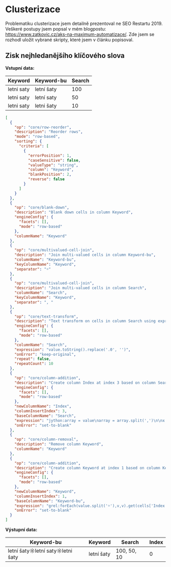 # Clusterizace

Problematiku clusterizace jsem detailně prezentoval ne SEO Restartu 2019. Veškeré postupy jsem popsal v mém blogpostu: https://www.zatkovic.cz/aks-na-maximum-automatizace/.
Zde jsem se rozhodl uložit vybrané skripty, které jsem v článku popisoval. 

## Zisk nejhledanějšího klíčového slova

**Vstupní data:**

| Keyword | Keyword-bu | Search |
|---------|------------|--------|
| letni saty | letní šaty | 100 |
| letni saty | letní saty | 50  |
| letni saty | letni šaty | 10  |

```JSON
[
  {
    "op": "core/row-reorder",
    "description": "Reorder rows",
    "mode": "row-based",
    "sorting": {
      "criteria": [
        {
          "errorPosition": 1,
          "caseSensitive": false,
          "valueType": "string",
          "column": "Keyword",
          "blankPosition": 2,
          "reverse": false
        }
      ]
    }
  },
  {
    "op": "core/blank-down",
    "description": "Blank down cells in column Keyword",
    "engineConfig": {
      "facets": [],
      "mode": "row-based"
    },
    "columnName": "Keyword"
  },
  {
    "op": "core/multivalued-cell-join",
    "description": "Join multi-valued cells in column Keyword-bu",
    "columnName": "Keyword-bu",
    "keyColumnName": "Keyword",
    "separator": "☼"
  },
  {
    "op": "core/multivalued-cell-join",
    "description": "Join multi-valued cells in column Search",
    "columnName": "Search",
    "keyColumnName": "Keyword",
    "separator": ", "
  },
  {
    "op": "core/text-transform",
    "description": "Text transform on cells in column Search using expression value.toString()",
    "engineConfig": {
      "facets": [],
      "mode": "row-based"
    },
    "columnName": "Search",
    "expression": "value.toString().replace('.0', '')",
    "onError": "keep-original",
    "repeat": false,
    "repeatCount": 10
  },
  {
    "op": "core/column-addition",
    "description": "Create column Index at index 3 based on column Search using expression jython:array = value\narray = array.split(',')\n\nx = 0\nmax = 0\nindex = 0\n\nwhile x < len(array):\n array[x] = int(array[x])\n if max < array[x]:\n  max = array[x]\n  index = array.index(max)\n x = x + 1\n\nreturn index",
    "engineConfig": {
      "facets": [],
      "mode": "row-based"
    },
    "newColumnName": "Index",
    "columnInsertIndex": 3,
    "baseColumnName": "Search",
    "expression": "jython:array = value\narray = array.split(',')\n\nx = 0\nmax = 0\nindex = 0\n\nwhile x < len(array):\n array[x] = int(array[x])\n if max < array[x]:\n  max = array[x]\n  index = array.index(max)\n x = x + 1\n\nreturn index",
    "onError": "set-to-blank"
  },
  {
    "op": "core/column-removal",
    "description": "Remove column Keyword",
    "columnName": "Keyword"
  },
  {
    "op": "core/column-addition",
    "description": "Create column Keyword at index 1 based on column Keyword-bu using expression grel:forEach(value.split('☼'),v,v).get(cells['Index'].value)",
    "engineConfig": {
      "facets": [],
      "mode": "row-based"
    },
    "newColumnName": "Keyword",
    "columnInsertIndex": 1,
    "baseColumnName": "Keyword-bu",
    "expression": "grel:forEach(value.split('☼'),v,v).get(cells['Index'].value)",
    "onError": "set-to-blank"
  }
]

```

**Výstupní data:**

| Keyword-bu | Keyword | Search | Index |
|---------|------------|--------|-------|
| letní šaty☼letní saty☼letni šaty | letní šaty | 100, 50, 10 | 0 |
